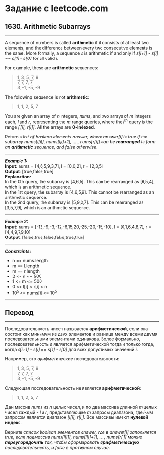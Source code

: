 # Задание с leetcode.com
## 1630. Arithmetic Subarrays

---

A sequence of numbers is called **arithmetic** if it consists of at least two elements, and the difference between every two consecutive elements is the same. More formally, a sequence *s* is arithmetic if and only if *s[i+1] - s[i] == s[1] - s[0]* for all valid *i*.

For example, these are **arithmetic** sequences:

>1, 3, 5, 7, 9</br>
7, 7, 7, 7</br>
3, -1, -5, -9</br>

The following sequence is not **arithmetic**:</br>

>1, 1, 2, 5, 7</br>

You are given an array of *n* integers, *nums*, and two arrays of *m* integers each, *l* and *r*, representing the *m* range queries, where the *i<sup>th</sup>* query is the range *[l[i], r[i]]*. All the arrays are **0-indexed**.

Return a *list of boolean elements answer, where answer[i] is true if the subarray nums[l[i]], nums[l[i]+1], ... , nums[r[i]] can be **rearranged** to form an **arithmetic** sequence, and false otherwise*.

---

***Example 1:***</br>
**Input:** nums = [4,6,5,9,3,7], l = [0,0,2], r = [2,3,5]</br>
**Output:** [true,false,true]</br>
**Explanation:** </br>
In the 0th query, the subarray is [4,6,5]. This can be rearranged as [6,5,4], which is an arithmetic sequence.</br>
In the 1st query, the subarray is [4,6,5,9]. This cannot be rearranged as an arithmetic sequence.</br>
In the 2nd query, the subarray is [5,9,3,7]. This can be rearranged as [3,5,7,9], which is an arithmetic sequence.</br>

---

***Example 2:***</br>
**Input:** nums = [-12,-9,-3,-12,-6,15,20,-25,-20,-15,-10], l = [0,1,6,4,8,7], r = [4,4,9,7,9,10]</br>
**Output:** [false,true,false,false,true,true]</br>

---

***Constraints:***</br>
- n == nums.length
- m == l.length
- m == r.length
- 2 <= n <= 500
- 1 <= m <= 500
- 0 <= l[i] < r[i] < n
- 10<sup>5</sup> <= nums[i] <= 10<sup>5</sup>

---

## Перевод

---

Последовательность чисел называется **арифметической**, если она состоит как минимум из двух элементов и разница между всеми двумя последовательными элементами одинакова. Более формально, последовательность *s* является арифметической тогда и только тогда, когда *s[i+1] - s[i] == s[1] - s[0]* для всех допустимых значений *i*.

Например, это *арифметические* последовательности:

>1, 3, 5, 7, 9</br>
7, 7, 7, 7</br>
3, -1, -5, -9</br>

Следующая последовательность не является **арифметической**:

>1, 1, 2, 5, 7</br>

Дан массив *nums* из *n* целых чисел, и по два массива длинной *m* целых чисел каждый - *l* и *r*, представляющие *m* запросы диапазона, где *i-ым* запросом является диапазон *[l[i], r[i]]*. Все массивы имеют **нулевой индекс**.

Верните *список boolean элементов answer, где в answer[i] заполняется true, если подмассив nums[l[i]], nums[l[i]+1], ... , nums[r[i]] можно **переупорядочить** так, чтобы сформировать **арифметическую** последовательность, и false в противном случае*.